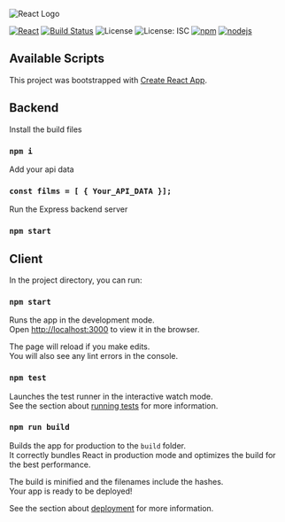![React Logo](https://raw.githubusercontent.com/aguin467/MovieApp/master/react.png) 

[![React][React]][React-url] [![Build Status](https://travis-ci.org/aguin467/MovieApp.svg?branch=master)](https://travis-ci.org/aguin467/MovieApp) ![License](https://img.shields.io/github/license/aguin467/ReactMovieApp) ![License: ISC](https://img.shields.io/badge/License-ISC-blue.svg) [![npm][npm]][npm-url] [![nodejs][nodejs]][nodejs-url] 

[React]: https://img.shields.io/badge/React-16.12.0-blue
[React-url]: https://reactjs.org/

[npm]: https://img.shields.io/badge/npm-6.14.2-red
[npm-url]: https://npmjs.com/
[nodejs]: https://img.shields.io/badge/nodejs-13.11.0-brightgreen
[nodejs-url]: https://nodejs.org/en/

## Available Scripts


This project was bootstrapped with [Create React App](https://github.com/facebook/create-react-app).


## Backend

Install the build files
### `npm i`

Add your api data 
### `const films = [ { Your_API_DATA }];`

Run the Express backend server

### `npm start`



## Client

In the project directory, you can run:

### `npm start`

Runs the app in the development mode.<br />
Open [http://localhost:3000](http://localhost:3000) to view it in the browser.

The page will reload if you make edits.<br />
You will also see any lint errors in the console.

### `npm test`

Launches the test runner in the interactive watch mode.<br />
See the section about [running tests](https://facebook.github.io/create-react-app/docs/running-tests) for more information.

### `npm run build`

Builds the app for production to the `build` folder.<br />
It correctly bundles React in production mode and optimizes the build for the best performance.

The build is minified and the filenames include the hashes.<br />
Your app is ready to be deployed!

See the section about [deployment](https://facebook.github.io/create-react-app/docs/deployment) for more information.

